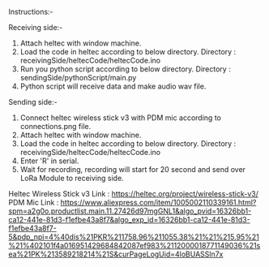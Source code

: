 Instructions:-

Receiving side:-
1. Attach heltec with window machine.
2. Load the code in heltec according to below directory.
Directory : receivingSide/heltecCode/heltecCode.ino
3. Run you python script according to below directory.
Directory : sendingSide/pythonScript/main.py
4. Python script will receive data and make audio wav file.

Sending side:-
1. Connect heltec wireless stick v3 with PDM mic according to connections.png file.
2. Attach heltec with window machine.
3. Load the code in heltec according to below directory.
Directory : receivingSide/heltecCode/heltecCode.ino
4. Enter 'R' in serial.
5. Wait for recording, recording will start for 20 second and send over LoRa Module to receiving side.


Heltec Wireless Stick v3 Link : https://heltec.org/project/wireless-stick-v3/
PDM Mic Link : 
https://www.aliexpress.com/item/1005002110339161.html?spm=a2g0o.productlist.main.11.27426d97mgGNL1&algo_pvid=16326bb1-ca12-441e-81d3-f1efbe43a8f7&algo_exp_id=16326bb1-ca12-441e-81d3-f1efbe43a8f7-5&pdp_npi=4%40dis%21PKR%211758.96%211055.38%21%21%215.95%21%21%402101f4a016951429684842087ef983%2112000018771149036%21sea%21PK%213589218214%21S&curPageLogUid=4loBUASSln7x


